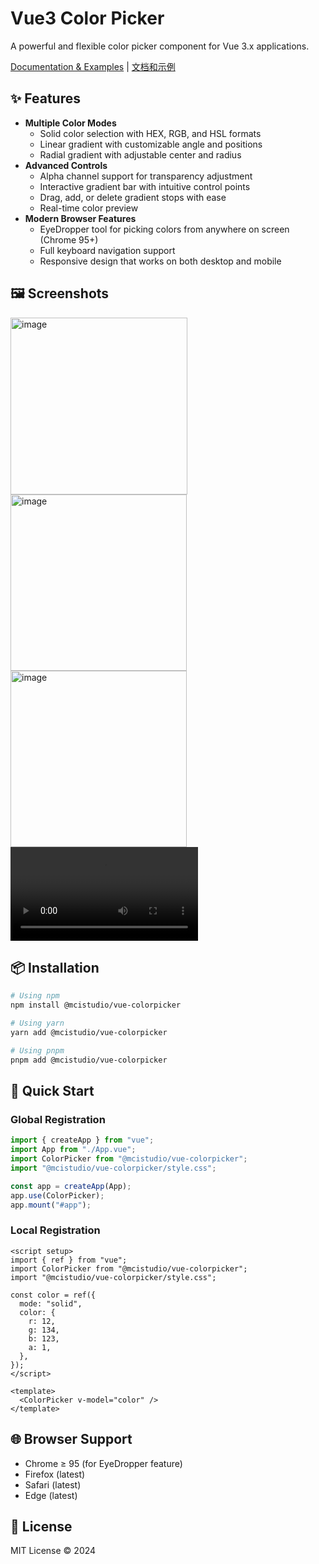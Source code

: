 # Vue3 Color Picker

A powerful and flexible color picker component for Vue 3.x applications.

[Documentation & Examples](https://giacomohuang.github.io/colorpicker) | [文档和示例](https://giacomohuang.github.io/colorpicker/zh)

## ✨ Features

- **Multiple Color Modes**
  - Solid color selection with HEX, RGB, and HSL formats
  - Linear gradient with customizable angle and positions
  - Radial gradient with adjustable center and radius
- **Advanced Controls**
  - Alpha channel support for transparency adjustment
  - Interactive gradient bar with intuitive control points
  - Drag, add, or delete gradient stops with ease
  - Real-time color preview
- **Modern Browser Features**
  - EyeDropper tool for picking colors from anywhere on screen (Chrome 95+)
  - Full keyboard navigation support
  - Responsive design that works on both desktop and mobile

## 🖼️ Screenshots

<img width="283" alt="image" src="https://user-images.githubusercontent.com/20314549/180416571-b0dfcf42-805c-45e9-8ca0-cfd6d67e14fa.png">
<img width="282" alt="image" src="https://user-images.githubusercontent.com/20314549/180416988-bb9ee230-8052-4ac0-ac40-9f4aad2814e7.png">
<img width="282" alt="image" src="https://user-images.githubusercontent.com/20314549/180417207-58f2e7c3-39fb-4b86-8567-d819d5813605.png">

<video src="https://user-images.githubusercontent.com/20314549/180185437-259e668f-03ec-45ba-bb5a-bf7bd99973e2.mov" type="video/mp4" style="object-fill:fill" autoplay loop controls="false">
</video>

## 📦 Installation

```bash
# Using npm
npm install @mcistudio/vue-colorpicker

# Using yarn
yarn add @mcistudio/vue-colorpicker

# Using pnpm
pnpm add @mcistudio/vue-colorpicker
```

## 🚀 Quick Start

### Global Registration

```javascript
import { createApp } from "vue";
import App from "./App.vue";
import ColorPicker from "@mcistudio/vue-colorpicker";
import "@mcistudio/vue-colorpicker/style.css";

const app = createApp(App);
app.use(ColorPicker);
app.mount("#app");
```

### Local Registration

```vue
<script setup>
import { ref } from "vue";
import ColorPicker from "@mcistudio/vue-colorpicker";
import "@mcistudio/vue-colorpicker/style.css";

const color = ref({
  mode: "solid",
  color: {
    r: 12,
    g: 134,
    b: 123,
    a: 1,
  },
});
</script>

<template>
  <ColorPicker v-model="color" />
</template>
```

## 🌐 Browser Support

- Chrome ≥ 95 (for EyeDropper feature)
- Firefox (latest)
- Safari (latest)
- Edge (latest)

## 📄 License

MIT License © 2024

